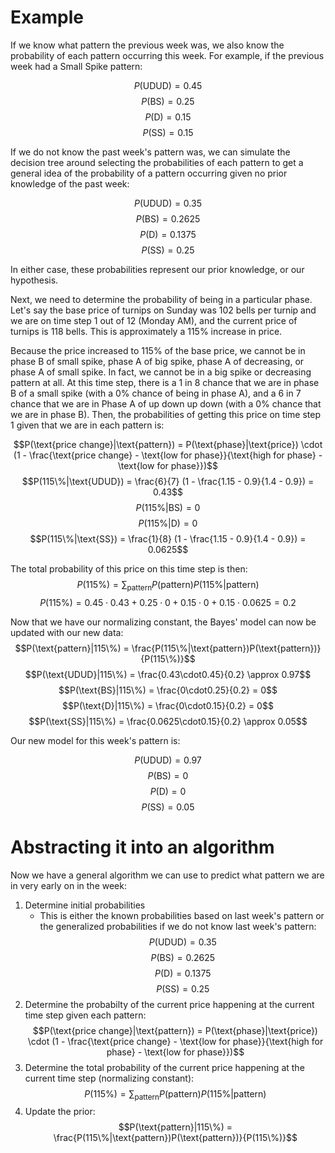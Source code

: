 # Example

If we know what pattern the previous week was, we also know the probability of each pattern occurring this week. For example, if the previous week had a Small Spike pattern:

$$P(\text{UDUD}) = 0.45$$
$$P(\text{BS}) = 0.25$$
$$P(\text{D})= 0.15$$
$$P(\text{SS}) = 0.15$$

If we do not know the past week's pattern was, we can simulate the decision tree around selecting the probabilities of each pattern to get a general idea of the probability of a pattern occurring given no prior knowledge of the past week:

$$P(\text{UDUD}) = 0.35$$
$$P(\text{BS}) = 0.2625$$
$$P(\text{D}) = 0.1375$$
$$P(\text{SS}) = 0.25$$

In either case, these probabilities represent our prior knowledge, or our hypothesis. 

Next, we need to determine the probability of being in a particular phase. Let's say the base price of turnips on Sunday was 102 bells per turnip and we are on time step 1 out of 12 (Monday AM), and the current price of turnips is 118 bells. This is approximately a 115% increase in price.

Because the price increased to 115% of the base price, we cannot be in phase B of small spike, phase A of big spike, phase A of decreasing, or phase A of small spike. In fact, we cannot be in a big spike or decreasing pattern at all. At this time step, there is a 1 in 8 chance that we are in phase B of a small spike (with a 0% chance of being in phase A), and a 6 in 7 chance that we are in Phase A of up down up down (with a 0% chance that we are in phase B). Then, the probabilities of getting this price on time step 1 given that we are in each pattern is:

$$P(\text{price change}|\text{pattern}) = P(\text{phase}|\text{price}) \cdot (1 - \frac{\text{price change} - \text{low for phase}}{\text{high for phase} - \text{low for phase}})$$
$$P(115\%|\text{UDUD}) = \frac{6}{7} (1 - \frac{1.15 - 0.9}{1.4 - 0.9}) = 0.43$$
$$P(115\%|\text{BS}) = 0$$
$$P(115\%|\text{D}) = 0$$
$$P(115\%|\text{SS}) = \frac{1}{8} (1 - \frac{1.15 - 0.9}{1.4 - 0.9}) = 0.0625$$

The total probability of this price on this time step is then:
$$P(115\%) = \sum_{\text{pattern}} P(\text{pattern})P(115\%|\text{pattern})$$
$$P(115\%) = 0.45\cdot0.43 + 0.25\cdot0 + 0.15\cdot0 + 0.15\cdot0.0625 = 0.2$$

Now that we have our normalizing constant, the Bayes' model can now be updated with our new data:
$$P(\text{pattern}|115\%) = \frac{P(115\%|\text{pattern})P(\text{pattern})}{P(115\%)}$$
$$P(\text{UDUD}|115\%) = \frac{0.43\cdot0.45}{0.2} \approx 0.97$$
$$P(\text{BS}|115\%) = \frac{0\cdot0.25}{0.2} = 0$$
$$P(\text{D}|115\%) = \frac{0\cdot0.15}{0.2} = 0$$
$$P(\text{SS}|115\%) = \frac{0.0625\cdot0.15}{0.2} \approx 0.05$$

Our new model for this week's pattern is:

$$P(\text{UDUD}) = 0.97$$
$$P(\text{BS}) = 0$$
$$P(\text{D})= 0$$
$$P(\text{SS}) = 0.05$$

# Abstracting it into an algorithm

Now we have a general algorithm we can use to predict what pattern we are in very early on in the week:

1. Determine initial probabilities
    - This is either the known probabilities based on last week's pattern or the generalized probabilities if we do not know last week's pattern: 
$$P(\text{UDUD}) = 0.35$$
$$P(\text{BS}) = 0.2625$$
$$P(\text{D}) = 0.1375$$
$$P(\text{SS}) = 0.25$$
2. Determine the probabilty of the current price happening at the current time step given each pattern: $$P(\text{price change}|\text{pattern}) = P(\text{phase}|\text{price}) \cdot (1 - \frac{\text{price change} - \text{low for phase}}{\text{high for phase} - \text{low for phase}})$$
3. Determine the total probability of the current price happening at the current time step (normalizing constant):
$$P(115\%) = \sum_{\text{pattern}} P(\text{pattern})P(115\%|\text{pattern})$$
4. Update the prior:
$$P(\text{pattern}|115\%) = \frac{P(115\%|\text{pattern})P(\text{pattern})}{P(115\%)}$$
